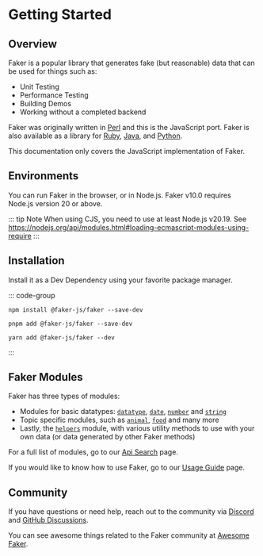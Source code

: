 # Getting Started

## Overview

Faker is a popular library that generates fake (but reasonable) data that can be used for things such as:

- Unit Testing
- Performance Testing
- Building Demos
- Working without a completed backend

Faker was originally written in [Perl](https://metacpan.org/dist/Data-Faker) and this is the JavaScript port. Faker is also available as a library for [Ruby](https://github.com/faker-ruby/faker), [Java](https://github.com/DiUS/java-faker), and [Python](https://github.com/joke2k/faker).

This documentation only covers the JavaScript implementation of Faker.

## Environments

You can run Faker in the browser, or in Node.js. Faker v10.0 requires Node.js version 20 or above.

::: tip Note
When using CJS, you need to use at least Node.js v20.19. See https://nodejs.org/api/modules.html#loading-ecmascript-modules-using-require
:::

## Installation

Install it as a Dev Dependency using your favorite package manager.

::: code-group

```shell [npm]
npm install @faker-js/faker --save-dev
```

```shell [pnpm]
pnpm add @faker-js/faker --save-dev
```

```shell [yarn]
yarn add @faker-js/faker --dev
```

:::

## Faker Modules

Faker has three types of modules:

- Modules for basic datatypes: [`datatype`](/api/datatype), [`date`](/api/date), [`number`](/api/number) and [`string`](/api/string)
- Topic specific modules, such as [`animal`](/api/animal), [`food`](/api/food) and many more
- Lastly, the [`helpers`](/api/helpers) module, with various utility methods to use with your own data (or data generated by other Faker methods)

For a full list of modules, go to our [Api Search](/api/) page.

If you would like to know how to use Faker, go to our [Usage Guide](/guide/usage) page.

## Community

If you have questions or need help, reach out to the community via [Discord](https://chat.fakerjs.dev) and [GitHub Discussions](https://github.com/faker-js/faker/discussions).

You can see awesome things related to the Faker community at [Awesome Faker](https://github.com/faker-js/awesome-faker).
